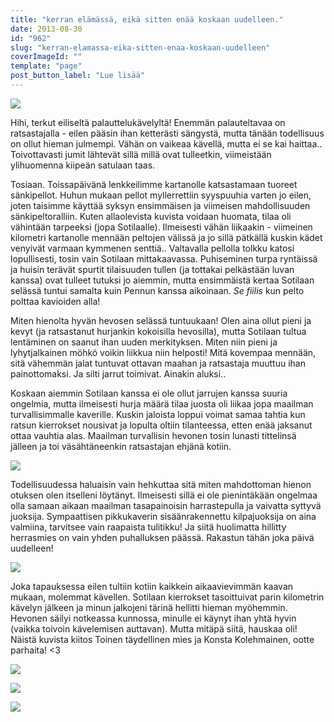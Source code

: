 ```yaml
---
title: "kerran elämässä, eikä sitten enää koskaan uudelleen."
date: 2013-08-30
id: "962"
slug: "kerran-elamassa-eika-sitten-enaa-koskaan-uudelleen"
coverImageId: ""
template: "page"
post_button_label: "Lue lisää"
---
```


[![](/images/iltalenkki_.png)](http://1.bp.blogspot.com/-EQP-XqTPhvw/UiCUuEpRxwI/AAAAAAAAGvE/Le1PYlSFVTU/s1600/iltalenkki_.png)

Hihi, terkut eiliseltä palauttelukävelyltä! Enemmän palauteltavaa on ratsastajalla - eilen pääsin ihan ketterästi sängystä, mutta tänään todellisuus on ollut hieman julmempi. Vähän on vaikeaa kävellä, mutta ei se kai haittaa.. Toivottavasti jumit lähtevät sillä millä ovat tulleetkin, viimeistään ylihuomenna kiipeän satulaan taas.

Tosiaan. Toissapäivänä lenkkeilimme kartanolle katsastamaan tuoreet sänkipellot. Huhun mukaan pellot myllerrettiin syyspuuhia varten jo eilen, joten taisimme käyttää syksyn ensimmäisen ja viimeisen mahdollisuuden sänkipeltoralliin. Kuten allaolevista kuvista voidaan huomata, tilaa oli vähintään tarpeeksi (jopa Sotilaalle). Ilmeisesti vähän liikaakin - viimeinen kilometri kartanolle mennään peltojen välissä ja jo sillä pätkällä kuskin kädet venyivät varmaan kymmenen senttiä.. Valtavalla pellolla tolkku katosi lopullisesti, tosin vain Sotilaan mittakaavassa. Puhiseminen turpa ryntäissä ja huisin terävät spurtit tilaisuuden tullen (ja tottakai pelkästään luvan kanssa) ovat tulleet tutuksi jo aiemmin, mutta ensimmäistä kertaa Sotilaan selässä tuntui samalta kuin Pennun kanssa aikoinaan. *Se fiilis* kun pelto polttaa kavioiden alla!

Miten hienolta hyvän hevosen selässä tuntuukaan! Olen aina ollut pieni ja kevyt (ja ratsastanut hurjankin kokoisilla hevosilla), mutta Sotilaan tultua lentäminen on saanut ihan uuden merkityksen. Miten niin pieni ja lyhytjalkainen möhkö voikin liikkua niin helposti! Mitä kovempaa mennään, sitä vähemmän jalat tuntuvat ottavan maahan ja ratsastaja muuttuu ihan painottomaksi. Ja silti jarrut toimivat. Ainakin aluksi..

Koskaan aiemmin Sotilaan kanssa ei ole ollut jarrujen kanssa suuria ongelmia, mutta ilmeisesti hurja määrä tilaa juosta oli liikaa jopa maailman turvallisimmalle kaverille. Kuskin jaloista loppui voimat samaa tahtia kun ratsun kierrokset nousivat ja lopulta oltiin tilanteessa, etten enää jaksanut ottaa vauhtia alas. Maailman turvallisin hevonen tosin lunasti tittelinsä jälleen ja toi väsähtäneenkin ratsastajan ehjänä kotiin.

[![](/images/monte7.png)](http://1.bp.blogspot.com/-zyXyuwH07k8/UiCUuuJZLdI/AAAAAAAAGvI/xK4jnNxBimI/s1600/monte7.png)

Todellisuudessa haluaisin vain hehkuttaa sitä miten mahdottoman hienon otuksen olen itselleni löytänyt. Ilmeisesti sillä ei ole pienintäkään ongelmaa olla samaan aikaan maailman tasapainoisin harrastepulla ja vaivatta syttyvä juoksija. Sympaattisen pikkukaverin sisäänrakennettu kilpajuoksija on aina valmiina, tarvitsee vain raapaista tulitikku! Ja siitä huolimatta hillitty herrasmies on vain yhden puhalluksen päässä. Rakastun tähän joka päivä uudelleen!

[![](/images/monte6.png)](http://1.bp.blogspot.com/-3B21Q7lJZ1s/UiCUsJWoOEI/AAAAAAAAGu0/5yU_AayiaYQ/s1600/monte6.png)

Joka tapauksessa eilen tultiin kotiin kaikkein aikaavievimmän kaavan mukaan, molemmat kävellen. Sotilaan kierrokset tasoittuivat parin kilometrin kävelyn jälkeen ja minun jalkojeni tärinä hellitti hieman myöhemmin. Hevonen säilyi notkeassa kunnossa, minulle ei käynyt ihan yhtä hyvin (vaikka toivoin kävelemisen auttavan). Mutta mitäpä siitä, hauskaa oli! Näistä kuvista kiitos Toinen täydellinen mies ja Konsta Kolehmainen, ootte parhaita! <3

[![](/images/monte8.JPG)](http://2.bp.blogspot.com/-h43LVYpX7i8/UiCyg4eCFAI/AAAAAAAAGvs/5mcmN_hY-M0/s1600/monte8.JPG)

[![](/images/monte1_.png)](http://3.bp.blogspot.com/-TVqCz4yCw3A/UiCUtVkXmzI/AAAAAAAAGu8/ACzw1BuGZHo/s1600/monte1_.png)

[![](/images/ak.png)](http://4.bp.blogspot.com/-KQNMGzlsXH8/UiClKAcekzI/AAAAAAAAGvc/wt_xk7Mm3us/s1600/ak.png)
